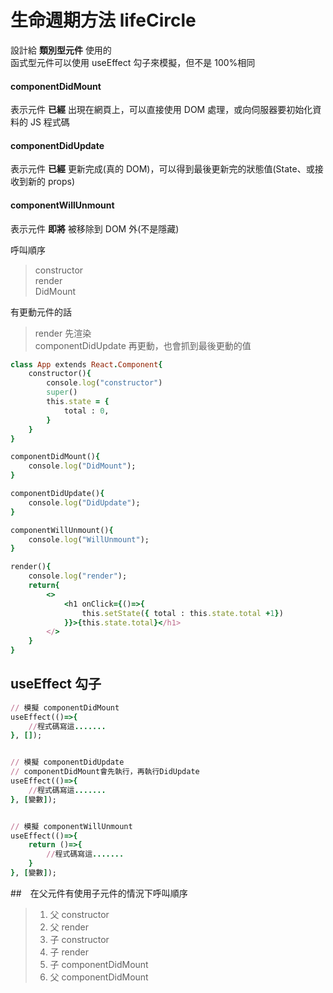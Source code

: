 # 生命週期方法 lifeCircle

設計給 **類別型元件** 使用的<br>
函式型元件可以使用 useEffect 勾子來模擬，但不是 100%相同

#### componentDidMount

表示元件 **已經** 出現在網頁上，可以直接使用 DOM 處理，或向伺服器要初始化資料的 JS 程式碼

#### componentDidUpdate

表示元件 **已經** 更新完成(真的 DOM)，可以得到最後更新完的狀態值(State、或接收到新的 props)

#### componentWillUnmount

表示元件 **即將** 被移除到 DOM 外(不是隱藏)

呼叫順序

> constructor<br>
> render<br>
> DidMount

有更動元件的話

> render 先渲染<br>
> componentDidUpdate 再更動，也會抓到最後更動的值

```ruby
class App extends React.Component{
    constructor(){
        console.log("constructor")
        super()
        this.state = {
            total : 0,
        }
    }
}

componentDidMount(){
    console.log("DidMount");
}

componentDidUpdate(){
    console.log("DidUpdate");
}

componentWillUnmount(){
    console.log("WillUnmount");
}

render(){
    console.log("render");
    return{
        <>
            <h1 onClick={()=>{
                this.setState({ total : this.state.total +1})
            }}>{this.state.total}</h1>
        </>
    }
}

```

## useEffect 勾子

```ruby
// 模擬 componentDidMount
useEffect(()=>{
    //程式碼寫這.......
}, []);


// 模擬 componentDidUpdate
// componentDidMount會先執行，再執行DidUpdate
useEffect(()=>{
    //程式碼寫這.......
}, [變數]);


// 模擬 componentWillUnmount
useEffect(()=>{
    return ()=>{
        //程式碼寫這.......
    }
}, [變數]);
```

##　在父元件有使用子元件的情況下呼叫順序

> 1.  父 constructor
> 2.  父 render
> 3.  子 constructor
> 4.  子 render
> 5.  子 componentDidMount
> 6.  父 componentDidMount
